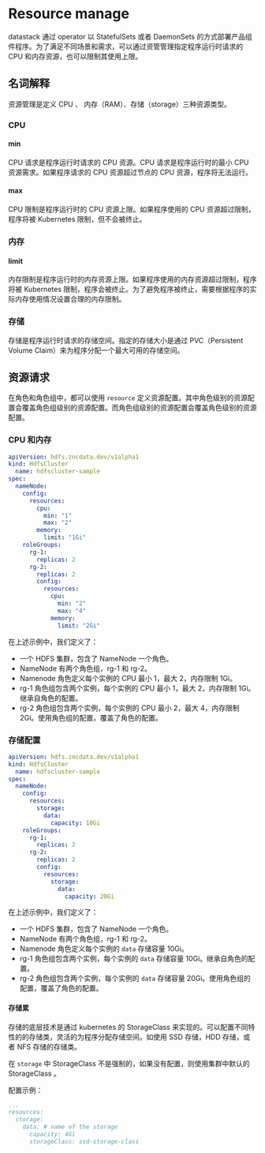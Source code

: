 
# Resource manage

datastack 通过 operator 以 StatefulSets 或者 DaemonSets 的方式部署产品组件程序。为了满足不同场景和需求，可以通过资管管理指定程序运行时请求的 CPU 和内存资源，也可以限制其使用上限。

## 名词解释

资源管理是定义 CPU 、 内存（RAM）、存储（storage）三种资源类型。

### CPU

#### min

CPU 请求是程序运行时请求的 CPU 资源。CPU 请求是程序运行时的最小 CPU 资源需求。如果程序请求的 CPU 资源超过节点的 CPU 资源，程序将无法运行。

#### max

CPU 限制是程序运行时的 CPU 资源上限。如果程序使用的 CPU 资源超过限制，程序将被 Kubernetes 限制，但不会被终止。

### 内存

#### limit

内存限制是程序运行时的内存资源上限。如果程序使用的内存资源超过限制，程序将被 Kubernetes 限制，程序会被终止。为了避免程序被终止，需要根据程序的实际内存使用情况设置合理的内存限制。

### 存储

存储是程序运行时请求的存储空间。指定的存储大小是通过 PVC（Persistent Volume Claim）来为程序分配一个最大可用的存储空间。

## 资源请求

在角色和角色组中，都可以使用 `resource` 定义资源配置。其中角色级别的资源配置会覆盖角色组级别的资源配置。而角色组级别的资源配置会覆盖角色级别的资源配置。

### CPU 和内存

```yaml
apiVersion: hdfs.zncdata.dev/v1alpha1
kind: HdfsCluster
  name: hdfscluster-sample
spec:
  nameNode:
    config:
      resources:
        cpu:
          min: "1"
          max: "2"
        memory:
          limit: "1Gi"
    roleGroups:
      rg-1:
        replicas: 2
      rg-2:
        replicas: 2
        config:
          resources:
            cpu:
              min: "2"
              max: "4"
            memory:
              limit: "2Gi"
```

在上述示例中，我们定义了：

- 一个 HDFS 集群，包含了 NameNode 一个角色。
- NameNode 有两个角色组，rg-1 和 rg-2。
- Namenode 角色定义每个实例的 CPU 最小 1，最大 2，内存限制 1Gi。
- rg-1 角色组包含两个实例，每个实例的 CPU 最小 1，最大 2，内存限制 1Gi。继承自角色的配置。
- rg-2 角色组包含两个实例，每个实例的 CPU 最小 2，最大 4，内存限制 2Gi。使用角色组的配置，覆盖了角色的配置。

### 存储配置

```yaml
apiVersion: hdfs.zncdata.dev/v1alpha1
kind: HdfsCluster
  name: hdfscluster-sample
spec:
  nameNode:
    config:
      resources:
        storage:
          data:
            capacity: 10Gi
    roleGroups:
      rg-1:
        replicas: 2
      rg-2:
        replicas: 2
        config:
          resources:
            storage:
              data:
                capacity: 20Gi
```

在上述示例中，我们定义了：

- 一个 HDFS 集群，包含了 NameNode 一个角色。
- NameNode 有两个角色组，rg-1 和 rg-2。
- Namenode 角色定义每个实例的 `data` 存储容量 10Gi。
- rg-1 角色组包含两个实例，每个实例的 `data` 存储容量 10Gi。继承自角色的配置。
- rg-2 角色组包含两个实例，每个实例的 `data` 存储容量 20Gi。使用角色组的配置，覆盖了角色的配置。

#### 存储累

存储的底层技术是通过 kubernetes 的 StorageClass 来实现的。可以配置不同特性的的存储类，灵活的为程序分配存储空间。如使用 SSD 存储，HDD 存储，或者 NFS 存储的存储类。

在 `storage` 中 StorageClass 不是强制的，如果没有配置，则使用集群中默认的 StorageClass 。

配置示例：

```yaml
...
resources:
  storage:
    data: # name of the storage
      capacity: 4Gi
      storageClass: ssd-storage-class
```
